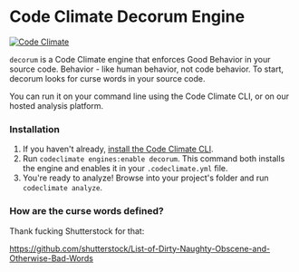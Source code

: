 # Code Climate Decorum Engine

[![Code Climate](https://codeclimate.com/github/noahd1/decorum/badges/gpa.svg)](https://codeclimate.com/github/decorum/curses)

`decorum` is a Code Climate engine that enforces Good Behavior in your source code. Behavior - like human behavior, not code behavior. To start, decorum looks for curse words in your source code.

You can run it on your command line using the Code Climate CLI, or on our hosted analysis platform.

### Installation

1. If you haven't already, [install the Code Climate CLI](https://github.com/codeclimate/codeclimate).
2. Run `codeclimate engines:enable decorum`. This command both installs the engine and enables it in your `.codeclimate.yml` file.
3. You're ready to analyze! Browse into your project's folder and run `codeclimate analyze`.

### How are the curse words defined?

Thank fucking Shutterstock for that:

https://github.com/shutterstock/List-of-Dirty-Naughty-Obscene-and-Otherwise-Bad-Words

